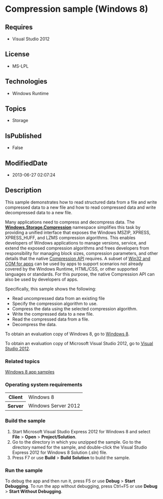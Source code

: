 # Compression sample (Windows 8)
## Requires
* Visual Studio 2012
## License
* MS-LPL
## Technologies
* Windows Runtime
## Topics
* Storage
## IsPublished
* False
## ModifiedDate
* 2013-06-27 02:07:24
## Description

<div id="mainSection">
<p>This sample demonstrates how to read structured data from a file and write compressed data to a new file and how to read compressed data and write decompressed data to a new file.
</p>
<p>Many applications need to compress and decompress data. The <a href="http://msdn.microsoft.com/library/windows/apps/br207698">
<b>Windows.Storage.Compression</b></a> namespace simplifies this task by providing a unified interface that exposes the Windows MSZIP, XPRESS, XPRESS_HUFF, and LZMS compression algorithms. This enables developers of Windows applications to manage versions,
 service, and extend the exposed compression algorithms and frees developers from responsibility for managing block sizes, compression parameters, and other details that the native
<a href="http://msdn.microsoft.com/library/windows/apps/hh437596">Compression API</a> requires. A subset of
<a href="http://go.microsoft.com/fwlink/p/?linkid=246262">Win32 and COM for apps</a> can be used by apps to support scenarios not already covered by the Windows Runtime, HTML/CSS, or other supported languages or standards. For this purpose, the native Compression
 API can also be used by developers of apps.</p>
<p>Specifically, this sample shows the following:</p>
<ul>
<li>Read uncompressed data from an existing file </li><li>Specify the compression algorithm to use. </li><li>Compress the data using the selected compression algorithm. </li><li>Write the compressed data to a new file. </li><li>Read the compressed data from a file. </li><li>Decompress the data. </li></ul>
<p></p>
<p>To obtain an evaluation copy of Windows&nbsp;8, go to <a href="http://go.microsoft.com/fwlink/p/?linkid=241655">
Windows&nbsp;8</a>.</p>
<p>To obtain an evaluation copy of Microsoft Visual Studio&nbsp;2012, go to <a href="http://go.microsoft.com/fwlink/p/?linkid=241656">
Visual Studio&nbsp;2012</a>.</p>
<h3><a id="related_topics"></a>Related topics</h3>
<dl><dt><a href="http://go.microsoft.com/fwlink/p/?LinkID=227694">Windows 8 app samples</a>
</dt></dl>
<h3>Operating system requirements</h3>
<table>
<tbody>
<tr>
<th>Client</th>
<td><dt>Windows&nbsp;8 </dt></td>
</tr>
<tr>
<th>Server</th>
<td><dt>Windows Server&nbsp;2012 </dt></td>
</tr>
</tbody>
</table>
<h3>Build the sample</h3>
<ol>
<li>Start Microsoft Visual Studio Express&nbsp;2012 for Windows&nbsp;8 and select <b>File</b> &gt;
<b>Open</b> &gt; <b>Project/Solution</b>. </li><li>Go to the directory in which you unzipped the sample. Go to the directory named for the sample, and double-click the Visual Studio Express&nbsp;2012 for Windows&nbsp;8 Solution (.sln) file.
</li><li>Press F7 or use <b>Build</b> &gt; <b>Build Solution</b> to build the sample. </li></ol>
<h3>Run the sample</h3>
<p>To debug the app and then run it, press F5 or use <b>Debug</b> &gt; <b>Start Debugging</b>. To run the app without debugging, press Ctrl&#43;F5 or use
<b>Debug</b> &gt; <b>Start Without Debugging</b>.</p>
</div>

